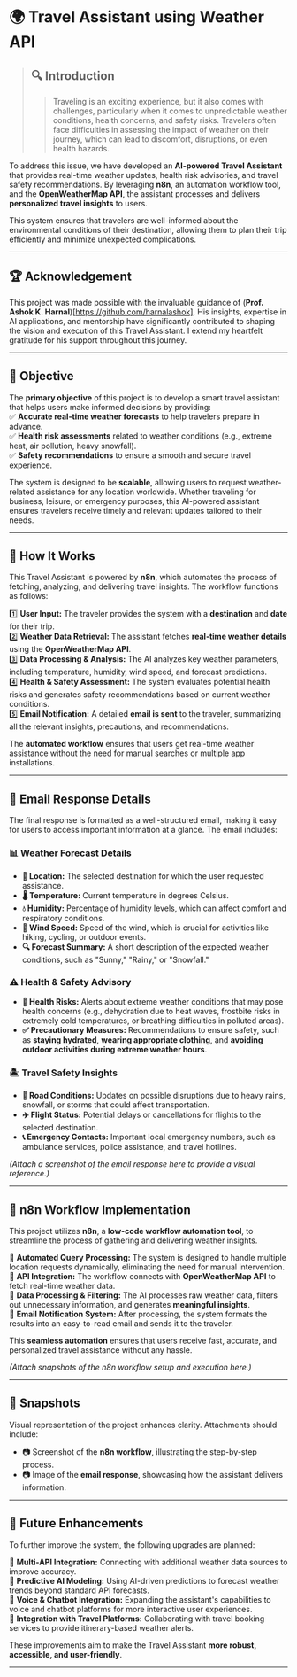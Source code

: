 # 🌍 Travel Assistant using Weather API  

>## 🔍 Introduction  
>>Traveling is an exciting experience, but it also comes with challenges, particularly when it comes to unpredictable weather conditions, health concerns, and safety risks. Travelers often face difficulties in assessing the impact of weather on their journey, which can lead to discomfort, disruptions, or even health hazards.  

To address this issue, we have developed an **AI-powered Travel Assistant** that provides real-time weather updates, health risk advisories, and travel safety recommendations. By leveraging **n8n**, an automation workflow tool, and the **OpenWeatherMap API**, the assistant processes and delivers **personalized travel insights** to users.  

This system ensures that travelers are well-informed about the environmental conditions of their destination, allowing them to plan their trip efficiently and minimize unexpected complications.  

---  

## 🏆 Acknowledgement  
This project was made possible with the invaluable guidance of (**Prof. Ashok K. Harnal**)[https://github.com/harnalashok]. His insights, expertise in AI applications, and mentorship have significantly contributed to shaping the vision and execution of this Travel Assistant. I extend my heartfelt gratitude for his support throughout this journey.  

---  

## 📌 Objective  
The **primary objective** of this project is to develop a smart travel assistant that helps users make informed decisions by providing:  
✅ **Accurate real-time weather forecasts** to help travelers prepare in advance.  
✅ **Health risk assessments** related to weather conditions (e.g., extreme heat, air pollution, heavy snowfall).  
✅ **Safety recommendations** to ensure a smooth and secure travel experience.  

The system is designed to be **scalable**, allowing users to request weather-related assistance for any location worldwide. Whether traveling for business, leisure, or emergency purposes, this AI-powered assistant ensures travelers receive timely and relevant updates tailored to their needs.  

---  

## 🚀 How It Works  
This Travel Assistant is powered by **n8n**, which automates the process of fetching, analyzing, and delivering travel insights. The workflow functions as follows:  

1️⃣ **User Input:** The traveler provides the system with a **destination** and **date** for their trip.  
2️⃣ **Weather Data Retrieval:** The assistant fetches **real-time weather details** using the **OpenWeatherMap API**.  
3️⃣ **Data Processing & Analysis:** The AI analyzes key weather parameters, including temperature, humidity, wind speed, and forecast predictions.  
4️⃣ **Health & Safety Assessment:** The system evaluates potential health risks and generates safety recommendations based on current weather conditions.  
5️⃣ **Email Notification:** A detailed **email is sent** to the traveler, summarizing all the relevant insights, precautions, and recommendations.  

The **automated workflow** ensures that users get real-time weather assistance without the need for manual searches or multiple app installations.  

---  

## 📩 Email Response Details  
The final response is formatted as a well-structured email, making it easy for users to access important information at a glance. The email includes:  

### 📊 **Weather Forecast Details**  
- **📍 Location:** The selected destination for which the user requested assistance.  
- **🌡️ Temperature:** Current temperature in degrees Celsius.  
- **💧 Humidity:** Percentage of humidity levels, which can affect comfort and respiratory conditions.  
- **💨 Wind Speed:** Speed of the wind, which is crucial for activities like hiking, cycling, or outdoor events.  
- **🔍 Forecast Summary:** A short description of the expected weather conditions, such as "Sunny," "Rainy," or "Snowfall."  

### ⚠️ **Health & Safety Advisory**  
- **🚨 Health Risks:** Alerts about extreme weather conditions that may pose health concerns (e.g., dehydration due to heat waves, frostbite risks in extremely cold temperatures, or breathing difficulties in polluted areas).  
- **✅ Precautionary Measures:** Recommendations to ensure safety, such as **staying hydrated**, **wearing appropriate clothing**, and **avoiding outdoor activities during extreme weather hours**.  

### 🏝️ **Travel Safety Insights**  
- **🚗 Road Conditions:** Updates on possible disruptions due to heavy rains, snowfall, or storms that could affect transportation.  
- **✈️ Flight Status:** Potential delays or cancellations for flights to the selected destination.  
- **📞 Emergency Contacts:** Important local emergency numbers, such as ambulance services, police assistance, and travel hotlines.  

*(Attach a screenshot of the email response here to provide a visual reference.)*  

---  

## 🔎 n8n Workflow Implementation  
This project utilizes **n8n**, a **low-code workflow automation tool**, to streamline the process of gathering and delivering weather insights.  

🔹 **Automated Query Processing:** The system is designed to handle multiple location requests dynamically, eliminating the need for manual intervention.  
🔹 **API Integration:** The workflow connects with **OpenWeatherMap API** to fetch real-time weather data.  
🔹 **Data Processing & Filtering:** The AI processes raw weather data, filters out unnecessary information, and generates **meaningful insights**.  
🔹 **Email Notification System:** After processing, the system formats the results into an easy-to-read email and sends it to the traveler.  

This **seamless automation** ensures that users receive fast, accurate, and personalized travel assistance without any hassle.  

*(Attach snapshots of the n8n workflow setup and execution here.)*  

---  

## 📸 Snapshots  
Visual representation of the project enhances clarity. Attachments should include:  
- 📷 Screenshot of the **n8n workflow**, illustrating the step-by-step process.  
- 📷 Image of the **email response**, showcasing how the assistant delivers information.  

---  

## 📌 Future Enhancements  
To further improve the system, the following upgrades are planned:  

🚀 **Multi-API Integration:** Connecting with additional weather data sources to improve accuracy.  
🚀 **Predictive AI Modeling:** Using AI-driven predictions to forecast weather trends beyond standard API forecasts.  
🚀 **Voice & Chatbot Integration:** Expanding the assistant's capabilities to voice and chatbot platforms for more interactive user experiences.  
🚀 **Integration with Travel Platforms:** Collaborating with travel booking services to provide itinerary-based weather alerts.  

These improvements aim to make the Travel Assistant **more robust, accessible, and user-friendly**.  

---  
